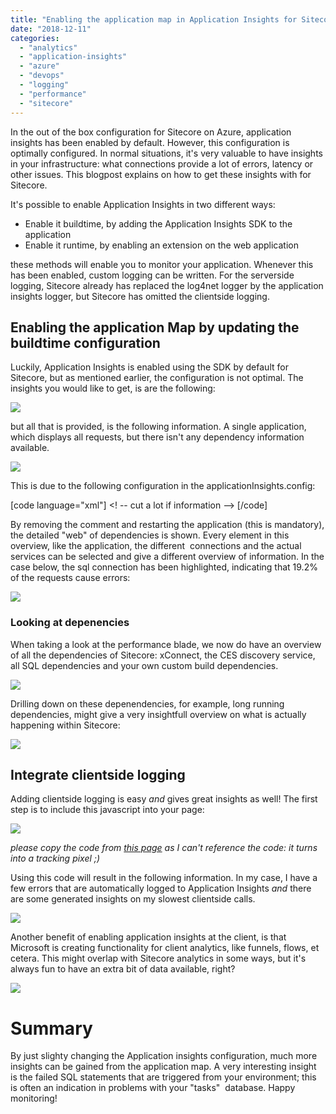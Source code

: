 ```yaml
---
title: "Enabling the application map in Application Insights for Sitecore to monitor your Sitecore infrastructure and webclients"
date: "2018-12-11"
categories: 
  - "analytics"
  - "application-insights"
  - "azure"
  - "devops"
  - "logging"
  - "performance"
  - "sitecore"
---
```


In the out of the box configuration for Sitecore on Azure, application insights has been enabled by default. However, this configuration is optimally configured. In normal situations, it's very valuable to have insights in your infrastructure: what connections provide a lot of errors, latency or other issues. This blogpost explains on how to get these insights with for Sitecore.

It's possible to enable Application Insights in two different ways:

- Enable it buildtime, by adding the Application Insights SDK to the application
- Enable it runtime, by enabling an extension on the web application

these methods will enable you to monitor your application. Whenever this has been enabled, custom logging can be written. For the serverside logging, Sitecore already has replaced the log4net logger by the application insights logger, but Sitecore has omitted the clientside logging.

## Enabling the application Map by updating the buildtime configuration

Luckily, Application Insights is enabled using the SDK by default for Sitecore, but as mentioned earlier, the configuration is not optimal. The insights you would like to get, is are the following:

![](images/img_5c0122075dad1.png)

but all that is provided, is the following information. A single application, which displays all requests, but there isn't any dependency information available.

![](images/img_5c012010ac121.png)

This is due to the following configuration in the applicationInsights.config:

\[code language="xml"\] <TelemetryModules> <!-- Uncomment the following line to enable dependency tracking --> <!-- <Add Type="Microsoft.ApplicationInsights.DependencyCollector.DependencyTrackingTelemetryModule, Microsoft.AI.DependencyCollector"/> --> <Add Type="Microsoft.ApplicationInsights.Extensibility.PerfCounterCollector.PerformanceCollectorModule, Microsoft.AI.PerfCounterCollector"> <! -- cut a lot if information --> </TelemetryModules> \[/code\]

By removing the comment and restarting the application (this is mandatory), the detailed "web" of dependencies is shown. Every element in this overview, like the application, the different  connections and the actual services can be selected and give a different overview of information. In the case below, the sql connection has been highlighted, indicating that 19.2% of the requests cause errors:

![](images/img_5c0121e91c398.png)

### Looking at depenencies

When taking a look at the performance blade, we now do have an overview of all the dependencies of Sitecore: xConnect, the CES discovery service, all SQL dependencies and your own custom build dependencies.

![](images/img_5c0fcca9a64fb.png)

Drilling down on these depenendencies, for example, long running dependencies, might give a very insightfull overview on what is actually happening within Sitecore:

![](images/img_5c0fcdb8dd9b9.png)

## Integrate clientside logging

Adding clientside logging is easy _and_ gives great insights as well! The first step is to include this javascript into your page:

![](images/img_5c0574a3c36d2.png)

_please copy the code from [this page](https://docs.microsoft.com/nl-nl/azure/application-insights/app-insights-javascript) as I can't reference the code: it turns into a tracking pixel ;)_

Using this code will result in the following information. In my case, I have a few errors that are automatically logged to Application Insights _and_ there are some generated insights on my slowest clientside calls.

![](images/img_5c0574784705d.png)

Another benefit of enabling application insights at the client, is that Microsoft is creating functionality for client analytics, like funnels, flows, et cetera. This might overlap with Sitecore analytics in some ways, but it's always fun to have an extra bit of data available, right?

![](images/img_5c0fc9f4a7d28.png)

# Summary

By just slighty changing the Application insights configuration, much more insights can be gained from the application map. A very interesting insight is the failed SQL statements that are triggered from your environment; this is often an indication in problems with your "tasks"  database. Happy monitoring!

